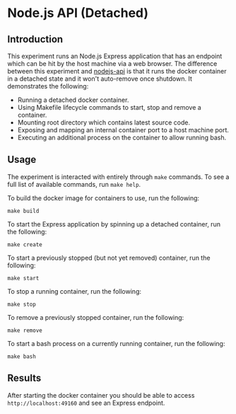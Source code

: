 # Node.js API (Detached)

## Introduction

This experiment runs an Node.js Express application that has an endpoint which
can be hit by the host machine via a web browser. The difference between this
experiment and [nodejs-api](../nodejs-api/) is that it runs the docker container
in a detached state and it won't auto-remove once shutdown. It demonstrates the
following:

* Running a detached docker container.
* Using Makefile lifecycle commands to start, stop and remove a container.
* Mounting root directory which contains latest source code.
* Exposing and mapping an internal container port to a host machine port.
* Executing an additional process on the container to allow running bash.

## Usage

The experiment is interacted with entirely through `make` commands. To see a
full list of available commands, run `make help`.

To build the docker image for containers to use, run the following:

```make build```

To start the Express application by spinning up a detached container, run the
following:

```make create```

To start a previously stopped (but not yet removed) container, run the
following:

```make start```

To stop a running container, run the following:

```make stop```

To remove a previously stopped container, run the following:

```make remove```

To start a bash process on a currently running container, run the following:

```make bash```

## Results

After starting the docker container you should be able to access
`http://localhost:49160` and see an Express endpoint.